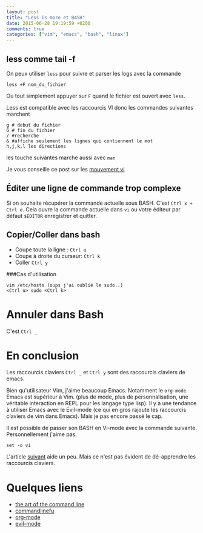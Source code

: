```yaml
---
layout: post
title: "Less is more et BASH"
date: 2015-06-28 19:19:59 +0200
comments: true
categories: ["vim", "emacs", "bash", "linux"] 
---
```


## less comme tail -f
On peux utiliser `less` pour suivre et parser les logs avec la commande

```
less +F nom_du_fichier
```

Ou tout simplement appuyer sur `F` quand le fichier est ouvert avec `less`.

Less est compatible avec les raccourcis VI donc les commandes suivantes marchent 

```
g # debut du fichier
G # fin du fichier
/ #recherche
& #affiche seulement les lignes qui contiennent le mot 
h,j,k,l les directions
```
les touche suivantes marche aussi avec `man`

Je vous conseille ce post sur les [mouvement vi](blog/2015/03/08/comprendre-les-raccourcis-claviers-de-vi-slash-vim/)

## Éditer une ligne de commande trop complexe

Si on souhaite récupérer la commande actuelle sous BASH. C'est `Ctrl x + Ctrl e`. Cela ouvre la commande actuelle dans `vi` ou votre éditeur par défaut `$EDITOR` enregistrer et quitter. 

## Copier/Coller dans bash

 * Coupe toute la ligne : `Ctrl u`
 * Coupe à droite du curseur: `Ctrl k`
 * Coller `Ctrl y`

###Cas d'utilisation
```
vim /etc/hosts (oups j'ai oublié le sudo..)
<Ctrl u> sudo <Ctrl k>
```
# Annuler dans Bash

C'est `Ctrl _` 

# En conclusion
Les raccourcis claviers `Ctrl _` et `Ctrl y` sont des raccourcis claviers de emacs. 

Bien qu'utilisateur Vim, j'aime beaucoup Emacs. Notamment le `org-mode`. Emacs est supérieur à Vim. (plus de mode, plus de personnalisation, une véritable interaction en REPL pour les langage type lisp). Il y a une tendance à utiliser Emacs avec le Evil-mode (ce qui en gros rajoute les raccourcis claviers de vim dans Emacs). Mais je pas encore passé le cap.

Il est possible de passer son BASH en Vi-mode avec la commande suivante. Personnellement j'aime pas.

```
set -o vi
```

L'article [suivant](http://www.catonmat.net/blog/bash-vi-editing-mode-cheat-sheet/) aide un peu. Mais ce n'est pas évident de dé-apprendre les raccourcis claviers.

# Quelques liens

 * [the art of the command line](https://github.com/jlevy/the-art-of-command-line)
 * [commandlinefu](http://www.commandlinefu.com)
 * [org-mode](http://orgmode.org/index.html)
 * [evil-mode](http://www.emacswiki.org/emacs/Evil)
